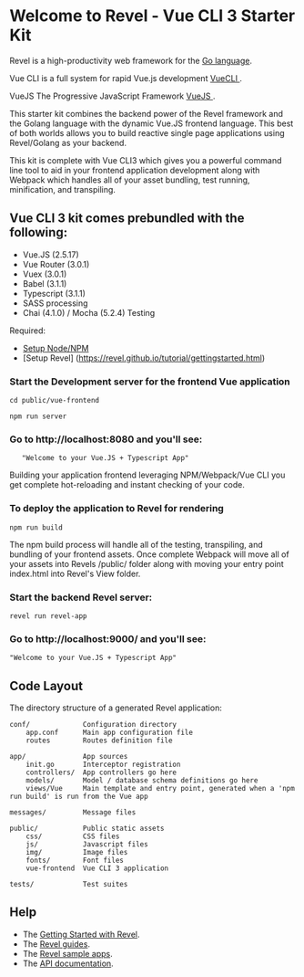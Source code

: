 # Welcome to Revel - Vue CLI 3 Starter Kit

Revel is a high-productivity web framework for the [Go language](http://www.golang.org/).

Vue CLI is a full system for rapid Vue.js development [VueCLI ](https://cli.vuejs.org/).

VueJS The Progressive JavaScript Framework [VueJS ](https://vuejs.org/).

This starter kit combines the backend power of the Revel framework and the Golang language with the dynamic Vue.JS frontend language. This best of both worlds allows you to build reactive single page applications using Revel/Golang as your backend.

This kit is complete with Vue CLI3 which gives you a powerful command line tool to aid in your frontend application development along with Webpack which handles all of your asset bundling, test running, minification, and transpiling.

## Vue CLI 3 kit comes prebundled with the following:

* Vue.JS  (2.5.17)
* Vue Router (3.0.1)
* Vuex (3.0.1)
* Babel (3.1.1)
* Typescript (3.1.1)
* SASS processing
* Chai (4.1.0) / Mocha (5.2.4) Testing

Required:

* [Setup Node/NPM](https://www.npmjs.com/get-npm)
* [Setup Revel] (https://revel.github.io/tutorial/gettingstarted.html)

### Start the Development server for the frontend Vue application

    cd public/vue-frontend

    npm run server

### Go to http://localhost:8080 and you'll see:
       
       "Welcome to your Vue.JS + Typescript App"

Building your application frontend leveraging NPM/Webpack/Vue CLI you get complete hot-reloading and instant checking of your code.

### To deploy the application to Revel for rendering

    npm run build

The npm build process will handle all of the testing, transpiling, and bundling of your frontend assets. Once complete Webpack will move all of your assets into Revels /public/ folder along with moving your entry point index.html into Revel's View folder.


### Start the backend Revel server:

    revel run revel-app

### Go to http://localhost:9000/ and you'll see:

    "Welcome to your Vue.JS + Typescript App"

## Code Layout

The directory structure of a generated Revel application:

    conf/             Configuration directory
        app.conf      Main app configuration file
        routes        Routes definition file

    app/              App sources
        init.go       Interceptor registration
        controllers/  App controllers go here
        models/       Model / database schema definitions go here  
        views/Vue     Main template and entry point, generated when a 'npm run build' is run from the Vue app

    messages/         Message files

    public/           Public static assets
        css/          CSS files
        js/           Javascript files
        img/          Image files
        fonts/        Font files
        vue-frontend  Vue CLI 3 application

    tests/            Test suites


## Help

* The [Getting Started with Revel](http://revel.github.io/tutorial/gettingstarted.html).
* The [Revel guides](http://revel.github.io/manual/index.html).
* The [Revel sample apps](http://revel.github.io/examples/index.html).
* The [API documentation](https://godoc.org/github.com/revel/revel).

